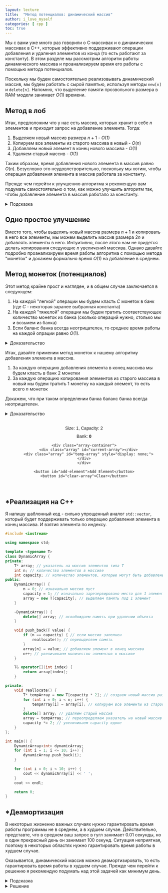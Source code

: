 ```yaml
---
layout: lecture
title:  "Метод потенциалов: динамический массив"
author: i_love_myself
categories: [ cpp ]
toc: true
---
```


Мы с вами уже много раз говорили о С-массивах и о динамических массивах в С++, которые эффективно поддерживают операции добавления и удаления элементов из конца (то есть работают за константу). В этом разделе мы рассмотрим алгоритм работы динамического массива и проанализируем время его работы с помощью метода потенциалов.

Поскольку мы будем самостоятельно реализовывать динамический массив, мы будем работать с сырой памятью, используя методы `new[n]` и `delete[n]`. Напомню, что выделение памяти прозвольного размера в RAM-модели занимает $O(1)$ времени.

## Метод в лоб

Итак, предположим что у нас есть массив, которых хранит в себе $n$ элементов и приходит запрос на добавление элемента. Тогда:

1. Выделяем новый массив размера $n + 1$ - $O(1)$
2. Копируем все элементы из старого массива в новый - $O(n)$
3. Добавляем новый элемент в конец нового массива - $O(1)$
4. Удаляем старый массив - $O(1)$

Таким образом, время добавления нового элемента в массив равно $O(n)$. Безусловно это неудовлетворительно, поскольку мы хотим, чтобы операция добавления элемента в массив работала за константу.

Прежде чем перейти к улучшению алгоритма я рекомендую вам подумать самостоятельно о том, как можно улучшить алгоритм так, чтобы добавление элемента в массив работало за константу.

<details>
<summary>Подсказка</summary>
Время работы добавления элемента будет не константа, а константа в среднем.
</details>

## Одно простое улучшение

Вместо того, чтобы выделять новый массив размера $n + 1$ и копировать в него все элементы, мы можем выделить массив размера $2n$ и добавлять элементы в него. Интуитивно, после этого нам не придется делать копирования следующие $n$ увеличений массива. Однако давайте подробно проанализируем время работы алгоритма с помощью метода "монеток" и докажем формально время $O(1)$ на добавление в среднем.

## Метод монеток (потенциалов)

Этот метод крайне прост и нагляден, и в общем случае заключается в следующем:

1. На каждой "легкой" операции мы будем класть $C$ монеток в банк (где $C$ - некоторая заранее выбранная константа)
2. На каждой "тяжелой" операции мы будем тратить соответствующее количество монеток из банка (сколько операций нужно, столько мы и возьмем из банка)
3. Если баланс банка всегда неотрицателен, то среднее время работы на каждой опрации равно $O(1)$.

<details markdown="1">
<summary>Доказательство</summary>

Поскольку баланс банка всегда неотрицателен, то сумма всех "падений" баланса банка не превышает сумму всех "подъемов" баланса банка. Поскольку сумма всех "подъемов" баланса банка равна $Cn$, то сумма всех "падений" баланса банка не превышает $Cn$, то есть суммарное время работы алгоритма равно $O(n)$, а значит в среднем на одну операцию $O(1)$.

</details>

Итак, давайте применим метод монеток к нашему алгоритму добавления элемента в массив.

1. За каждую операцию добавления элемента в конец массива мы будем класть в банк 2 монетки
2. За каждую операцию копирования элементов из старого массива в новый мы будем тратить 1 монетку на каждый элемент, то есть всего $n$ монеток

Докажем, что при таком определении банка баланс банка всегда неотрицателен.

<details markdown="1">
<summary>Доказательство</summary>

1. Начнем с ситуации, в которой у нас есть массив размера $n$, но в неём зарезервировано $2n$ памяти, а баланс нулевой.
2. Следующие $n$ операций добавления в массив сделают наш банк размером $2n$ монеток
3. Затем мы будем вынуждены скопировать все элементы из старого массива (размера $2n$) в новый (размера $4n$) - то есть нам нужно $2n$ операций, но у нас есть $2n$ монеток в банке (за $n$ операций вставки), а значит мы можем себе это позволить
4. Таким образом, баланс в банке всегда неотрицательный, и, следовательно, время работы алгоритма на добавление элемента в массив равно $O(1)$ в среднем.

</details>

<div id="dynamic-array-container">
    <div class="info">Size: <span id="n">1</span>, Capacity: <span id="capacity">2</span></div>
    <div class="info">Bank: <span id="potential" class="potential">0</span></div>

    <div class="array-container">
        <div class="array" id="current-array"></div>
        <div class="array" id="temp-array" style="display: none;"></div>
    </div>

    <button id="add-element">Add Element</button>
    <button id="clear-array">Clear</button>
</div>

<style>
    #dynamic-array-container {
        font-family: Arial, sans-serif;
        text-align: center;
        padding: 20px;
    }

    #dynamic-array-container .array-container {
        display: flex;
        justify-content: center;
        margin: 20px 0;
    }

    #dynamic-array-container .array {
        display: flex;
        border: 2px solid black;
        padding: 5px;
        margin: 0 10px;
        position: relative;
    }

    #dynamic-array-container .array .element {
        width: 40px;
        height: 40px;
        display: flex;
        align-items: center;
        justify-content: center;
        border: 1px solid black;
        margin: 2px;
        background-color: #f0f0f0;
    }

    #dynamic-array-container .info {
        margin: 10px 0;
    }

    #dynamic-array-container .potential {
        font-weight: bold;
    }

    #dynamic-array-container .potential.positive {
        color: green;
    }

    #dynamic-array-container .potential.negative {
        color: red;
    }
</style>
<script>
    class DynamicArray {
        constructor() {
            this.reset();
        }

        reset() {
            this.array = [1];
            this.n = 1;
            this.capacity = 2;
            this.potential = 0;
            this.tempArray = null;
            this.enableButtons();
            this.render();
        }

        addElement() {
            const prevPotential = this.potential;
            if (this.n === this.capacity) {
                this.reallocate();
            } else {
                this.potential += 2;
                this.updatePotentialClass(prevPotential);
                this.array[this.n] = this.n + 1;
                this.n++;
                this.render();
            }
        }

        reallocate() {
            this.disableButtons();
            const prevPotential = this.potential;
            this.tempArray = Array(this.capacity * 2).fill(null);
            const tempArrayDiv = document.getElementById('temp-array');
            tempArrayDiv.style.display = 'flex';
            this.renderTempArray();

            let index = 0;
            const copyInterval = setInterval(() => {
                this.tempArray[index] = this.array[index];
                this.potential--;
                this.updatePotentialClass(prevPotential);
                this.renderTempArray();
                this.renderBank();
                index++;

                if (index === this.n) {
                    clearInterval(copyInterval);
                    this.finalizeReallocation();
                }
            }, 500);
        }

        finalizeReallocation() {
            this.array = this.tempArray;
            this.capacity *= 2;
            this.tempArray = null;
            const prevPotential = this.potential;
            this.updatePotentialClass(prevPotential);
            document.getElementById('temp-array').style.display = 'none';
            this.enableButtons();
            this.render();
        }

        render() {
            const currentArrayDiv = document.getElementById('current-array');
            currentArrayDiv.innerHTML = '';
            const filledArray = this.array.slice(0, this.n).concat(Array(this.capacity - this.n).fill(null));
            filledArray.forEach(value => {
                const elementDiv = document.createElement('div');
                elementDiv.className = 'element';
                elementDiv.textContent = value !== null ? value : '';
                currentArrayDiv.appendChild(elementDiv);
            });
            document.getElementById('n').textContent = this.n;
            document.getElementById('capacity').textContent = this.capacity;
            this.renderBank();
        }

        renderTempArray() {
            const tempArrayDiv = document.getElementById('temp-array');
            tempArrayDiv.innerHTML = '';
            this.tempArray.forEach(value => {
                const elementDiv = document.createElement('div');
                elementDiv.className = 'element';
                elementDiv.textContent = value !== null ? value : '';
                tempArrayDiv.appendChild(elementDiv);
            });
        }

        renderBank() {
            const potentialSpan = document.getElementById('potential');
            potentialSpan.textContent = this.potential;
        }

        updatePotentialClass(prevPotential) {
            const potentialSpan = document.getElementById('potential');
            if (this.potential > prevPotential) {
                potentialSpan.className = 'potential positive';
            } else if (this.potential < prevPotential) {
                potentialSpan.className = 'potential negative';
            } else {
                potentialSpan.className = 'potential';
            }
        }

        disableButtons() {
            document.getElementById('add-element').disabled = true;
            document.getElementById('clear-array').disabled = true;
        }

        enableButtons() {
            document.getElementById('add-element').disabled = false;
            document.getElementById('clear-array').disabled = false;
        }
    }

    const dynamicArray = new DynamicArray();
    document.getElementById('add-element').addEventListener('click', () => {
        dynamicArray.addElement();
    });
    document.getElementById('clear-array').addEventListener('click', () => {
        dynamicArray.reset();
    });
</script>

## *Реализация на C++

Я напишу шаблонный код - сильно упрощенный аналог `std::vector`, который будет поддерживать только операцию добавления элемента в конец массива. И взятия элемента по индексу.

```cpp
#include <iostream>

using namespace std;

template <typename T>
class DynamicArray {
private:
    T* array; // указатель на массив элементов типа T
    int n; // количество элементов в массиве
    int capacity; // количество элементов, которые могут быть добавлены в массив
public:
    DynamicArray() {
        n = 0; // изначально массив пуст
        capacity = 1; // изначально зарезервировано место для 1 элемента
        array = new T[capacity]; // выделяем память под 1 элемент
    }

    ~DynamicArray() {
        delete[] array; // освобождаем память при удалении объекта
    }

    void push_back(T value) {
        if (n == capacity) { // если массив заполнен
            reallocate(); // перевыделяем память
        }
        array[n] = value; // добавляем элемент в конец массива
        n++; // увеличиваем количество элементов в массиве
    }

    T& operator[](int index) {
        return array[index];
    }

private:
    void reallocate() {
        T* tempArray = new T[capacity * 2]; // создаем новый массив размера 2 * capacity
        for (int i = 0; i < n; i++) {
            tempArray[i] = array[i]; // копируем все элементы из старого массива в новый
        }
        delete[] array; // удаляем старый массив
        array = tempArray; // переопределяем указатель на новый массив
        capacity *= 2; // увеличиваем capacity вдвое
    }
};

int main() {
    DynamicArray<int> dynamicArray;
    for (int i = 1; i <= 10; i++) {
        dynamicArray.push_back(i);
    }

    for (int i = 0; i < 10; i++) {
        cout << dynamicArray[i] << ' ';
    }
    cout << endl;

    return 0;
}
```

## *Деамортизация

В некоторых жизненно важных случаях нужно гарантировать время работы программы не в среднем, а в худшем случае. Действительно, представте, что в среднем ваш запрос в гугл занимает 0.01 секунды, но в один прекрасный день он занимает 100 секунд. Ситуация неприятная, поэтому в некоторых областях нужно гарантировать время работы в худшем случае.

Оказывается, динамический массив можно деамортизировать, то есть гарантировать время работы в худшем случае. Прежде чем перейти к решению я рекомендую подумать над этой задачей как минимум день.

<details>
<summary>Подсказка</summary>
Вам понадобится больше памяти
</details>

<details markdown="1">
<summary>Решение</summary>

Давайте опять начнем со случая, когда у вас есть массив размера $2n$ и $n$ элементов в нем заняты.

Ключевой трюк - добавим еще один массив размера $4n$. Теперь на каждое добавление в конец первого массива мы будем совершать еще 2 операции копирования очередных элементов из первого массива во второй. Таким образом к моменту полного заполнения первого массива ($n$ операций) у нас будет второй массив, в котором все элементы из первого массива будут скопированы ($2n$ копирований). После этого мы можем забыть о первом заполненном массиве и создать новый массив размера $8n$ и так продолжать.

</details>
